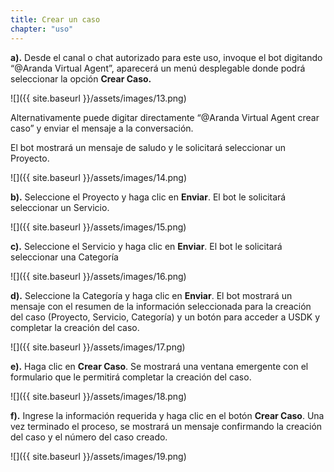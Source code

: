 ```yaml
---
title: Crear un caso
chapter: "uso"
---
```


**a).** Desde el canal o chat autorizado para este uso, invoque el bot digitando “@Aranda Virtual Agent”,
aparecerá un menú desplegable donde podrá seleccionar la opción **Crear Caso.**

![]({{ site.baseurl }}/assets/images/13.png)

Alternativamente puede digitar directamente “@Aranda Virtual Agent crear caso” y enviar el mensaje
a la conversación.

El bot mostrará un mensaje de saludo y le solicitará seleccionar un Proyecto.

![]({{ site.baseurl }}/assets/images/14.png)

**b).** Seleccione el Proyecto y haga clic en **Enviar**. El bot le solicitará seleccionar un Servicio.

![]({{ site.baseurl }}/assets/images/15.png)

**c).** Seleccione el Servicio y haga clic en **Enviar**. El bot le solicitará seleccionar una Categoría

![]({{ site.baseurl }}/assets/images/16.png)

**d).** Seleccione la Categoría y haga clic en **Enviar**. El bot mostrará un mensaje con el resumen de la
información seleccionada para la creación del caso (Proyecto, Servicio, Categoría) y un botón para
acceder a USDK y completar la creación del caso.

![]({{ site.baseurl }}/assets/images/17.png)

**e).** Haga clic en **Crear Caso**. Se mostrará una ventana emergente con el formulario que le permitirá
completar la creación del caso.

![]({{ site.baseurl }}/assets/images/18.png)

**f).** Ingrese la información requerida y haga clic en el botón **Crear Caso**. Una vez terminado el proceso, se
mostrará un mensaje confirmando la creación del caso y el número del caso creado.

![]({{ site.baseurl }}/assets/images/19.png)
